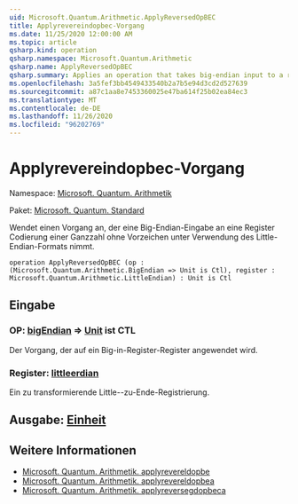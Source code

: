```yaml
---
uid: Microsoft.Quantum.Arithmetic.ApplyReversedOpBEC
title: Applyrevereindopbec-Vorgang
ms.date: 11/25/2020 12:00:00 AM
ms.topic: article
qsharp.kind: operation
qsharp.namespace: Microsoft.Quantum.Arithmetic
qsharp.name: ApplyReversedOpBEC
qsharp.summary: Applies an operation that takes big-endian input to a register encoding an unsigned integer using little-endian format.
ms.openlocfilehash: 3a5fef3bb4549433540b2a7b5e94d3cd2d527639
ms.sourcegitcommit: a87c1aa8e7453360025e47ba614f25b02ea84ec3
ms.translationtype: MT
ms.contentlocale: de-DE
ms.lasthandoff: 11/26/2020
ms.locfileid: "96202769"
---
```

# <a name="applyreversedopbec-operation"></a>Applyrevereindopbec-Vorgang

Namespace: [Microsoft. Quantum. Arithmetik](xref:Microsoft.Quantum.Arithmetic)

Paket: [Microsoft. Quantum. Standard](https://nuget.org/packages/Microsoft.Quantum.Standard)


Wendet einen Vorgang an, der eine Big-Endian-Eingabe an eine Register Codierung einer Ganzzahl ohne Vorzeichen unter Verwendung des Little-Endian-Formats nimmt.

```qsharp
operation ApplyReversedOpBEC (op : (Microsoft.Quantum.Arithmetic.BigEndian => Unit is Ctl), register : Microsoft.Quantum.Arithmetic.LittleEndian) : Unit is Ctl
```


## <a name="input"></a>Eingabe

### <a name="op--bigendian--unit--is-ctl"></a>OP: [bigEndian](xref:Microsoft.Quantum.Arithmetic.BigEndian) => [Unit](xref:microsoft.quantum.lang-ref.unit)  ist CTL

Der Vorgang, der auf ein Big-in-Register-Register angewendet wird.


### <a name="register--littleendian"></a>Register: [littleerdian](xref:Microsoft.Quantum.Arithmetic.LittleEndian)

Ein zu transformierende Little--zu-Ende-Registrierung.



## <a name="output--unit"></a>Ausgabe: [Einheit](xref:microsoft.quantum.lang-ref.unit)



## <a name="see-also"></a>Weitere Informationen

- [Microsoft. Quantum. Arithmetik. applyrevereldopbe](xref:Microsoft.Quantum.Arithmetic.ApplyReversedOpBE)
- [Microsoft. Quantum. Arithmetik. applyrevereldopbea](xref:Microsoft.Quantum.Arithmetic.ApplyReversedOpBEA)
- [Microsoft. Quantum. Arithmetik. applyreversegdopbeca](xref:Microsoft.Quantum.Arithmetic.ApplyReversedOpBECA)